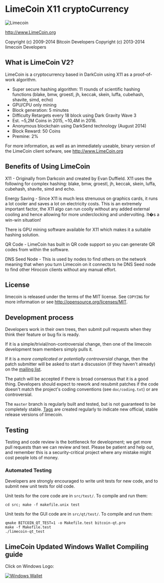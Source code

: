 LimeCoin X11 cryptoCurrency
================================





<img src="http://209.208.111.8/splash.png" alt="Limecoin">

http://www.LimeCoin.org


Copyright (c) 2009-2014 Bitcoin Developers
Copyright (c) 2013-2014 limecoin Developers

What is LimeCoin V2?
----------------

LimeCoin is a cryptocurrency based in DarkCoin using X11 as a proof-of-work algorithm.
 - Super secure hashing algorithm: 11 rounds of scientific hashing functions (blake, bmw, groestl, jh, keccak, skein, luffa, cubehash, shavite, simd, echo)
 - GPU/CPU only mining
 - Block generation: 5 minutes
 - Difficulty Retargets every 18 block using Dark Gravity Wave 3
 - Est. ~5,2M Coins in 2015, ~10,4M in 2016.
 - Anonymous blockchain using DarkSend technology (August 2014)
 - Block Reward: 50 Coins
 - Premine: 2% 

For more information, as well as an immediately useable, binary version of
the LimeCoin client sofware, see http://www.LimeCoin.org



Benefits of Using LimeCoin
--------------------------

X11 - Originally from Darkcoin and created by Evan Duffield. X11 uses the following for complex hashing:
blake, bmw, groestl, jh, keccak, skein, luffa, cubehash, shavite, simd and echo. 

Energy Saving - Since X11 is much less strenuous on graphics cards, it runs a lot cooler and saves a lot on electricity costs. 
This is an extremely important factor, the X11 algo can run coolly without any added external cooling and hence allowing 
for more underclocking and undervolting. It�s a win-win situation!

There is GPU mining software available for X11 which makes it a suitable hashing solution.

QR Code - LimeCoin has built in QR code support so you can generate QR codes from within the software.

DNS Seed Node - This is used by nodes to find others on the network meaning that when you turn
Limecoin on it connects to he DNS Seed node to find other Hirocoin clients without any manual effort.





License
-------

limecoin is released under the terms of the MIT license. See `COPYING` for more
information or see http://opensource.org/licenses/MIT.

Development process
-------------------

Developers work in their own trees, then submit pull requests when they think
their feature or bug fix is ready.

If it is a simple/trivial/non-controversial change, then one of the limecoin
development team members simply pulls it.

If it is a *more complicated or potentially controversial* change, then the patch
submitter will be asked to start a discussion (if they haven't already) on the
[mailing list](http://sourceforge.net/mailarchive/forum.php?forum_name=bitcoin-development).

The patch will be accepted if there is broad consensus that it is a good thing.
Developers should expect to rework and resubmit patches if the code doesn't
match the project's coding conventions (see `doc/coding.txt`) or are
controversial.

The `master` branch is regularly built and tested, but is not guaranteed to be
completely stable. [Tags](https://github.com/bitcoin/bitcoin/tags) are created
regularly to indicate new official, stable release versions of limecoin.

Testing
-------

Testing and code review is the bottleneck for development; we get more pull
requests than we can review and test. Please be patient and help out, and
remember this is a security-critical project where any mistake might cost people
lots of money.

### Automated Testing

Developers are strongly encouraged to write unit tests for new code, and to
submit new unit tests for old code.

Unit tests for the core code are in `src/test/`. To compile and run them:

    cd src; make -f makefile.unix test

Unit tests for the GUI code are in `src/qt/test/`. To compile and run them:

    qmake BITCOIN_QT_TEST=1 -o Makefile.test bitcoin-qt.pro
    make -f Makefile.test
    ./limecoin-qt_test

LimeCoin Updated Windows Wallet Compiling guide
-------------------------------

Click on Windows Logo:

<a href="https://github.com/IParn/limecoin/blob/master/contrib/gitian-descriptors/README.md"><img src="http://www.avirecomp.com/e107_files/images/screenshots/Vista_logo_small.png" alt="Windows Wallet"></a></p>


